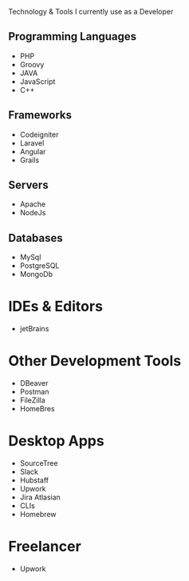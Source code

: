 Technology &amp; Tools I currently use as a Developer

## Programming Languages
* PHP
* Groovy
* JAVA
* JavaScript
* C++

## Frameworks
* Codeigniter
* Laravel
* Angular
* Grails

## Servers
* Apache
* NodeJs

## Databases
* MySql
* PostgreSQL
* MongoDb

# IDEs & Editors
* jetBrains

# Other Development Tools
* DBeaver
* Postman
* FileZilla
* HomeBres

# Desktop Apps
* SourceTree
* Slack
* Hubstaff
* Upwork
* Jira Atlasian
* CLIs
* Homebrew

# Freelancer
* Upwork

